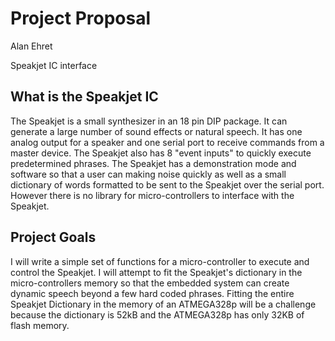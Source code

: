 # Project Proposal

Alan Ehret

Speakjet IC interface

## What is the Speakjet IC
The Speakjet is a small synthesizer in an 18 pin DIP package.  It can generate a large number of sound effects or natural speech.  It has one analog output for a speaker and one serial port to receive commands from a master device.  The Speakjet also has 8 "event inputs" to quickly execute predetermined phrases.  The Speakjet has a demonstration mode and software so that a user can  making noise quickly as well as a small dictionary of words formatted to be sent to the Speakjet over the serial port.  However there is no library for micro-controllers to interface with the Speakjet.

## Project Goals
I will write a simple set of functions for a micro-controller to execute and control the Speakjet.  I will attempt to fit the Speakjet's dictionary in the micro-controllers memory so that the embedded system can create dynamic speech beyond a few hard coded phrases.  Fitting the entire Speakjet Dictionary in the memory of an ATMEGA328p will be a challenge because the dictionary is 52kB and the ATMEGA328p has only 32KB of flash memory.  
